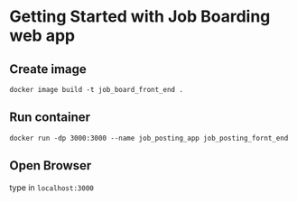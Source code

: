 # Getting Started with Job Boarding web app

## Create image

`docker image build -t job_board_front_end .`

## Run container

`docker run -dp 3000:3000 --name job_posting_app job_posting_fornt_end`

## Open Browser

type in `localhost:3000`
